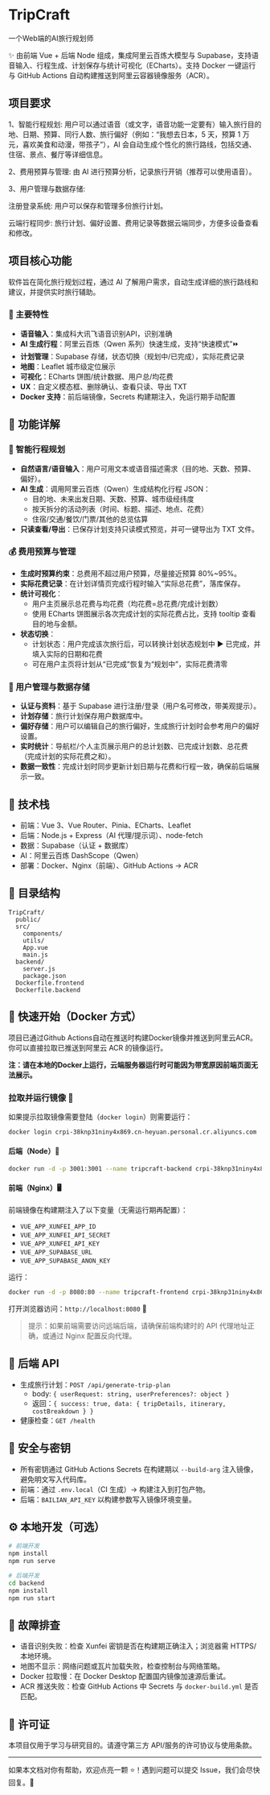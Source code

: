 # TripCraft

一个Web端的AI旅行规划师

✨ 由前端 Vue + 后端 Node 组成，集成阿里云百炼大模型与 Supabase，支持语音输入、行程生成、计划保存与统计可视化（ECharts）。支持 Docker 一键运行与 GitHub Actions 自动构建推送到阿里云容器镜像服务（ACR）。

## 项目要求

1、智能行程规划: 用户可以通过语音（或文字，语音功能一定要有）输入旅行目的地、日期、预算、同行人数、旅行偏好（例如：“我想去日本，5 天，预算 1 万元，喜欢美食和动漫，带孩子”），AI 会自动生成个性化的旅行路线，包括交通、住宿、景点、餐厅等详细信息。

2、费用预算与管理: 由 AI 进行预算分析，记录旅行开销（推荐可以使用语音）。

3、用户管理与数据存储:

注册登录系统: 用户可以保存和管理多份旅行计划。

云端行程同步: 旅行计划、偏好设置、费用记录等数据云端同步，方便多设备查看和修改。

## 项目核心功能

软件旨在简化旅行规划过程，通过 AI 了解用户需求，自动生成详细的旅行路线和建议，并提供实时旅行辅助。

### 🔑 主要特性
- **语音输入**：集成科大讯飞语音识别API，识别准确
- **AI 生成行程**：阿里云百炼（Qwen 系列）快速生成，支持“快速模式”⏩
- **计划管理**：Supabase 存储，状态切换（规划中/已完成），实际花费记录
- **地图**：Leaflet 城市级定位展示
- **可视化**：ECharts 饼图/统计数据、用户总/均花费
- **UX**：自定义模态框、删除确认、查看只读、导出 TXT
- **Docker 支持**：前后端镜像，Secrets 构建期注入，免运行期手动配置

## 🧭 功能详解

### 🤖 智能行程规划
- **自然语言/语音输入**：用户可用文本或语音描述需求（目的地、天数、预算、偏好）。
- **AI 生成**：调用阿里云百炼（Qwen）生成结构化行程 JSON：
  - 目的地、未来出发日期、天数、预算、城市级经纬度
  - 按天拆分的活动列表（时间、标题、描述、地点、花费）
  - 住宿/交通/餐饮/门票/其他的总览估算
- **只读查看/导出**：已保存计划支持只读模式预览，并可一键导出为 TXT 文件。

### 💰 费用预算与管理
- **生成时预算约束**：总费用不超过用户预算，尽量接近预算 80%~95%。
- **实际花费记录**：在计划详情页完成行程时输入“实际总花费”，落库保存。
- **统计可视化**：
  - 用户主页展示总花费与均花费（均花费=总花费/完成计划数）
  - 使用 ECharts 饼图展示各次完成计划的实际花费占比，支持 tooltip 查看目的地与金额。
- **状态切换**：
  - 计划状态：用户完成该次旅行后，可以转换计划状态规划中 ▶ 已完成，并填入实际的日期和花费
  - 可在用户主页将计划从“已完成”恢复为“规划中”，实际花费清零

### 👤 用户管理与数据存储
- **认证与资料**：基于 Supabase 进行注册/登录（用户名可修改，带美观提示）。
- **计划存储**：旅行计划保存用户数据库中。
- **偏好存储**：用户可以编辑自己的旅行偏好，生成旅行计划时会参考用户的偏好设置。
- **实时统计**：导航栏/个人主页展示用户的总计划数、已完成计划数、总花费（完成计划的实际花费之和）。
- **数据一致性**：完成计划时同步更新计划日期与花费和行程一致，确保前后端展示一致。

## 🧱 技术栈
- 前端：Vue 3、Vue Router、Pinia、ECharts、Leaflet
- 后端：Node.js + Express（AI 代理/提示词）、node-fetch
- 数据：Supabase（认证 + 数据库）
- AI：阿里云百炼 DashScope（Qwen）
- 部署：Docker、Nginx（前端）、GitHub Actions → ACR

## 📁 目录结构
```
TripCraft/
  public/
  src/
    components/
    utils/
    App.vue
    main.js
  backend/
    server.js
    package.json
  Dockerfile.frontend
  Dockerfile.backend
```

## 🚀 快速开始（Docker 方式）

项目已通过Github Actions自动在推送时构建Docker镜像并推送到阿里云ACR。你可以直接拉取已推送到阿里云 ACR 的镜像运行。

**注：请在本地的Docker上运行，云端服务器运行时可能因为带宽原因前端页面无法展示。**

### 拉取并运行镜像 🐳

如果提示拉取镜像需要登陆（`docker login`）则需要运行：

```bash
docker login crpi-38knp31niny4x869.cn-heyuan.personal.cr.aliyuncs.com
```

#### 后端（Node）🧠
```bash
docker run -d -p 3001:3001 --name tripcraft-backend crpi-38knp31niny4x869.cn-heyuan.personal.cr.aliyuncs.com/tripcraft/tripcraft-backend:latest
```
#### 前端（Nginx）🖥️
前端镜像在构建期注入了以下变量（无需运行期再配置）：
- `VUE_APP_XUNFEI_APP_ID`
- `VUE_APP_XUNFEI_API_SECRET`
- `VUE_APP_XUNFEI_API_KEY`
- `VUE_APP_SUPABASE_URL`
- `VUE_APP_SUPABASE_ANON_KEY`

运行：
```bash
docker run -d -p 8080:80 --name tripcraft-frontend crpi-38knp31niny4x869.cn-heyuan.personal.cr.aliyuncs.com/tripcraft/tripcraft-frontend:latest
```
打开浏览器访问：`http://localhost:8080` 🎉

> 提示：如果前端需要访问远端后端，请确保前端构建时的 API 代理地址正确，或通过 Nginx 配置反向代理。

## 🧪 后端 API
- 生成旅行计划：`POST /api/generate-trip-plan`
  - body: `{ userRequest: string, userPreferences?: object }`
  - 返回：`{ success: true, data: { tripDetails, itinerary, costBreakdown } }`
- 健康检查：`GET /health`

## 🔐 安全与密钥
- 所有密钥通过 GitHub Actions Secrets 在构建期以 `--build-arg` 注入镜像，避免明文写入代码库。
- 前端：通过 `.env.local`（CI 生成）→ 构建注入到打包产物。
- 后端：`BAILIAN_API_KEY` 以构建参数写入镜像环境变量。

## ⚙️ 本地开发（可选）
```bash
# 前端开发
npm install
npm run serve

# 后端开发
cd backend
npm install
npm run start
```

## 🧰 故障排查
- 语音识别失败：检查 Xunfei 密钥是否在构建期正确注入；浏览器需 HTTPS/本地环境。
- 地图不显示：网络问题或瓦片加载失败，检查控制台与网络策略。
- Docker 拉取慢：在 Docker Desktop 配置国内镜像加速源后重试。
- ACR 推送失败：检查 GitHub Actions 中 Secrets 与 `docker-build.yml` 是否匹配。

## 📜 许可证
本项目仅用于学习与研究目的。请遵守第三方 API/服务的许可协议与使用条款。

---
如果本文档对你有帮助，欢迎点亮一颗 ⭐️！遇到问题可以提交 Issue，我们会尽快回复。🙌